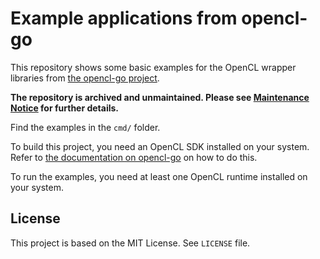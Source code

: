 # Example applications from opencl-go 

This repository shows some basic examples for the OpenCL wrapper libraries from [the opencl-go project][opencl-go].

**The repository is archived and unmaintained.
Please see [Maintenance Notice](https://github.com/opencl-go/opencl-go.github.io/discussions/25) for further details.**

Find the examples in the `cmd/` folder.

To build this project, you need an OpenCL SDK installed on your system.
Refer to [the documentation on opencl-go][opencl-go] on how to do this.

To run the examples, you need at least one OpenCL runtime installed on your system.

[opencl-go]: https://opencl-go.github.com

## License

This project is based on the MIT License. See `LICENSE` file.
